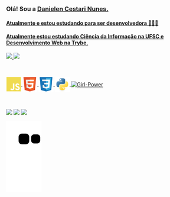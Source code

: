 ### Olá! Sou a <a href='https://danielencestari.github.io/'>Danielen Cestari Nunes.
#### Atualmente e estou estudando para ser desenvolvedora 👩🏻‍💻 
#### Atualmente estou estudando Ciência da Informação na UFSC e Desenvolvimento Web na Trybe. 
   
  <img height="140em" src="https://github-readme-stats.vercel.app/api?username=danielencestari&show_icons=true&hide_border=true&count_private=true&theme=tokyonight"/>
  <img height="130em" src="https://github-readme-stats.vercel.app/api/top-langs/?username=danielencestari&langs_count=10&count_private=true&hide_border=true&theme=tokyonight&layout=compact"/>

  ##
<div style="display: inline_block"> <br>
  <img align="center" alt="Dani-Js" height="40" width="40" src="https://raw.githubusercontent.com/devicons/devicon/master/icons/javascript/javascript-plain.svg">
  <img align="center" alt="Dani-HTML" height="40" width="40" src="https://raw.githubusercontent.com/devicons/devicon/master/icons/html5/html5-original.svg">
  <img align="center" alt="Dani-CSS" height="40" width="40" src="https://raw.githubusercontent.com/devicons/devicon/master/icons/css3/css3-original.svg">
  <img align="center" alt="Dani-Python" height="40" width="40" src="https://raw.githubusercontent.com/devicons/devicon/master/icons/python/python-original.svg" >
  <img align="center" alt="Girl-Power"  height="50" width="50" src="https://c.tenor.com/i4n8xW9zKFAAAAAM/girl-pwr-girl-power.gif">
</div>
   
  ##  
<div style="display: inline_block"> <br>
  <a href="https://www.instagram.com/dani.c.nunes/" target="_blank"><img src="https://img.shields.io/badge/-Instagram-%23E4405F?style=for-the-badge&logo=instagram&logoColor=white" target="_blank"></a>
  <a href = "mailto:danielen.cestari@gmail.com"><img src="https://img.shields.io/badge/-Gmail-%23333?style=for-the-badge&logo=gmail&logoColor=white" target="_blank"></a>
  <a href="https://www.linkedin.com/in/danielencnunes/" target="_blank"><img src="https://img.shields.io/badge/-LinkedIn-%230077B5?style=for-the-badge&logo=linkedin&logoColor=white" target="_blank"></a> 

  ![Snake animation](https://github.com/rafaballerini/rafaballerini/blob/output/github-contribution-grid-snake.svg)
</div>
    
<!--
<img height="180em" src="https://github-readme-stats.vercel.app/api/top-langs/?username=danielencestari&1layout=compact81angs_count=16&theme=dracula"/>
<img height="150em" src="https://github-readme-stats.vercel.app/api?username=danielencestari&show_icons=true&theme=dracula&include_all_commits=true&count_private=true"/>
<img height="130em" src="https://github-readme-stats.vercel.app/api/top-langs/?username=danielencestari&layout=compact&langs_count=7&theme=dracula"/>
 
- 🔭 I’m currently working on ...
- 🌱 I’m currently learning ...
- 👯 I’m looking to collaborate on ...
- 🤔 I’m looking for help with ...
- 💬 Ask me about ...
- 📫 How to reach me: ...
- 😄 Pronouns: ...
- ⚡ Fun fact: ...
-->
